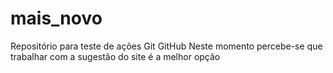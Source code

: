# mais_novo
Repositório para teste de ações Git GitHub
Neste momento percebe-se que trabalhar com a sugestão do site é a melhor opção
